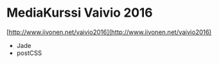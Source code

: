 # MediaKurssi Vaivio 2016

[http://www.iivonen.net/vaivio2016](http://www.iivonen.net/vaivio2016)

- Jade
- postCSS
